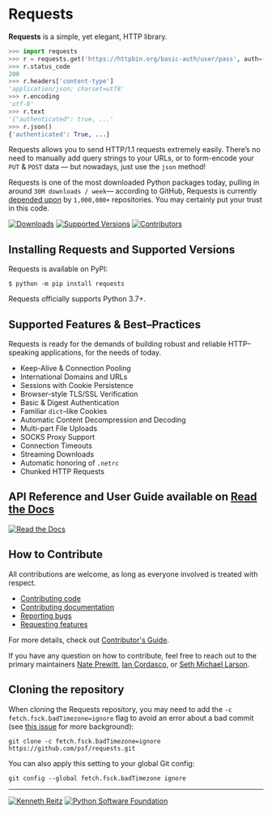 # Requests

**Requests** is a simple, yet elegant, HTTP library.

```python
>>> import requests
>>> r = requests.get('https://httpbin.org/basic-auth/user/pass', auth=('user', 'pass'))
>>> r.status_code
200
>>> r.headers['content-type']
'application/json; charset=utf8'
>>> r.encoding
'utf-8'
>>> r.text
'{"authenticated": true, ...'
>>> r.json()
{'authenticated': True, ...}
```

Requests allows you to send HTTP/1.1 requests extremely easily. There’s no need to manually add query strings to your URLs, or to form-encode your `PUT` & `POST` data — but nowadays, just use the `json` method!

Requests is one of the most downloaded Python packages today, pulling in around `30M downloads / week`— according to GitHub, Requests is currently [depended upon](https://github.com/psf/requests/network/dependents?package_id=UGFja2FnZS01NzA4OTExNg%3D%3D) by `1,000,000+` repositories. You may certainly put your trust in this code.

[![Downloads](https://pepy.tech/badge/requests/month)](https://pepy.tech/project/requests)
[![Supported Versions](https://img.shields.io/pypi/pyversions/requests.svg)](https://pypi.org/project/requests)
[![Contributors](https://img.shields.io/github/contributors/psf/requests.svg)](https://github.com/psf/requests/graphs/contributors)

## Installing Requests and Supported Versions

Requests is available on PyPI:

```console
$ python -m pip install requests
```

Requests officially supports Python 3.7+.

## Supported Features & Best–Practices

Requests is ready for the demands of building robust and reliable HTTP–speaking applications, for the needs of today.

- Keep-Alive & Connection Pooling
- International Domains and URLs
- Sessions with Cookie Persistence
- Browser-style TLS/SSL Verification
- Basic & Digest Authentication
- Familiar `dict`–like Cookies
- Automatic Content Decompression and Decoding
- Multi-part File Uploads
- SOCKS Proxy Support
- Connection Timeouts
- Streaming Downloads
- Automatic honoring of `.netrc`
- Chunked HTTP Requests

## API Reference and User Guide available on [Read the Docs](https://requests.readthedocs.io)

[![Read the Docs](https://raw.githubusercontent.com/psf/requests/main/ext/ss.png)](https://requests.readthedocs.io)

## How to Contribute

All contributions are welcome, as long as everyone involved is treated with respect.

- [Contributing code](https://github.com/psf/requests/blob/main/docs/dev/contributing.rst#code-contributions)
- [Contributing documentation](https://github.com/psf/requests/blob/main/docs/dev/contributing.rst#documentation-contributions)
- [Reporting bugs](https://github.com/psf/requests/blob/main/docs/dev/contributing.rst#bug-reports)
- [Requesting features](https://github.com/psf/requests/blob/main/docs/dev/contributing.rst#feature-requests)

For more details, check out [Contributor's Guide](https://github.com/psf/requests/blob/main/docs/dev/contributing.rst).

If you have any question on how to contribute, feel free to reach out to the primary maintainers [Nate Prewitt](https://www.nateprewitt.com/), [Ian Cordasco](http://www.coglib.com/~icordasc/), or [Seth Michael Larson](https://sethmlarson.dev/).

## Cloning the repository

When cloning the Requests repository, you may need to add the `-c
fetch.fsck.badTimezone=ignore` flag to avoid an error about a bad commit (see
[this issue](https://github.com/psf/requests/issues/2690) for more background):

```shell
git clone -c fetch.fsck.badTimezone=ignore https://github.com/psf/requests.git
```

You can also apply this setting to your global Git config:

```shell
git config --global fetch.fsck.badTimezone ignore
```

---

[![Kenneth Reitz](https://raw.githubusercontent.com/psf/requests/main/ext/kr.png)](https://kennethreitz.org) [![Python Software Foundation](https://raw.githubusercontent.com/psf/requests/main/ext/psf.png)](https://www.python.org/psf)

